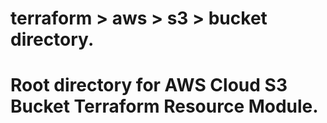 # terraform > aws > s3 > bucket directory.
# Root directory for AWS Cloud S3 Bucket Terraform Resource Module.